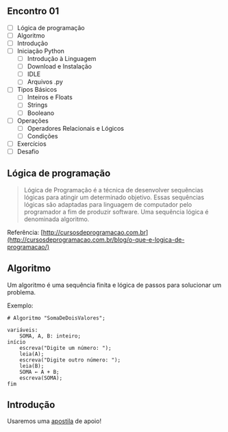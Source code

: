 ## Encontro 01
- [ ] Lógica de programação
- [ ] Algoritmo
- [ ] Introdução
- [ ] Iniciação Python
	- [ ] Introdução à Linguagem
	- [ ] Download e Instalação
	- [ ] IDLE
	- [ ] Arquivos .py
- [ ] Tipos Básicos
	- [ ] Inteiros e Floats
	- [ ] Strings
	- [ ] Booleano
- [ ] Operações
	- [ ] Operadores Relacionais e Lógicos
	- [ ] Condições
- [ ] Exercícios
- [ ] Desafio

## Lógica de programação

>Lógica de Programação é a técnica de desenvolver sequências lógicas para atingir um determinado objetivo. Essas sequências lógicas são adaptadas para linguagem de computador pelo programador a fim de produzir software. Uma sequência lógica é denominada algoritmo.

Referência: [http://cursosdeprogramacao.com.br](http://cursosdeprogramacao.com.br/blog/o-que-e-logica-de-programacao/)

## Algoritmo
Um algoritmo é uma sequência finita e lógica de passos para solucionar um problema.

Exemplo:
```
# Algoritmo "SomaDeDoisValores";

variáveis:
	SOMA, A, B: inteiro;
início
	escreva("Digite um número: ");
	leia(A);
	escreva("Digite outro número: ");
	leia(B);
	SOMA ← A + B;
	escreva(SOMA);
fim
```

## Introdução
Usaremos uma [apostila](https://www.gitbook.com/book/juliarizza/apostila-do-minicurso-de-python-ufu/details) de apoio!
